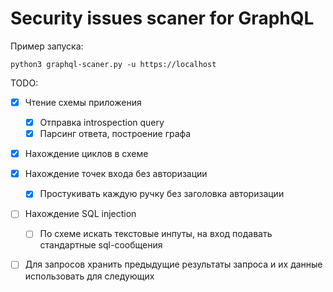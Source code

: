 # Security issues scaner for GraphQL

Пример запуска:
```
python3 graphql-scaner.py -u https://localhost
```

TODO:
- [x] Чтение схемы приложения
    - [x] Отправка introspection query
    - [x] Парсинг ответа, построение графа
- [x] Нахождение циклов в схеме
- [x] Нахождение точек входа без авторизации
    - [x] Простукивать каждую ручку без заголовка авторизации    
- [ ] Нахождение SQL injection
    - [ ] По схеме искать текстовые инпуты, на вход подавать стандартные sql-сообщения

- [ ] Для запросов хранить предыдущие результаты запроса и их данные использовать для следующих

